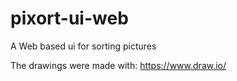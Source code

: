pixort-ui-web
=============

A Web based ui for sorting pictures

The drawings were made with: https://www.draw.io/
